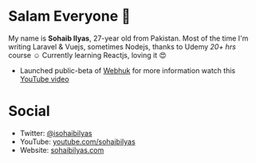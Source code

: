 # Salam Everyone :wave:
My name is **Sohaib Ilyas**, 27-year old from Pakistan. Most of the time I'm writing Laravel & Vuejs, sometimes Nodejs, thanks to Udemy *20+ hrs* course :relaxed: Currently learning Reactjs, loving it :heart_eyes:

- Launched public-beta of [Webhuk](https://webhuk.com) for more information watch this [YouTube video](https://www.youtube.com/watch?v=Ld-sGXdLFtM)

# Social

- Twitter: [@isohaibilyas](https://twitter.com/isohaibilyas)
- YouTube: [youtube.com/sohaibilyas](https://youtube.com/sohaibilyas)
- Website: [sohaibilyas.com](https://sohaibilyas.com)
